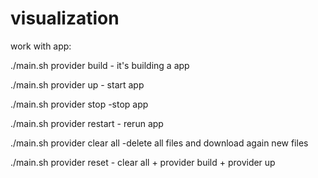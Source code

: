 # visualization

work with app:

./main.sh provider build  - it's building a app

./main.sh provider up   - start app

./main.sh provider stop   -stop app

./main.sh provider restart    - rerun app

./main.sh provider clear all    -delete all files and download again new files

./main.sh provider reset   - clear all + provider build + provider up
